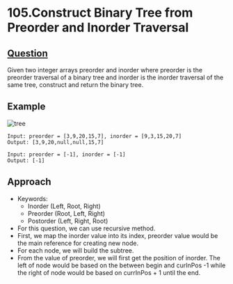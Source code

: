 # 105.Construct Binary Tree from Preorder and Inorder Traversal

## [Question](https://leetcode.com/problems/construct-binary-tree-from-preorder-and-inorder-traversal/)
Given two integer arrays preorder and inorder where preorder is the preorder traversal of a binary tree and inorder is the inorder traversal of the same tree, construct and return the binary tree.

## Example
![tree](https://user-images.githubusercontent.com/42335542/137128592-46d566d7-acfe-4114-9078-86cbb4735343.png)

```
Input: preorder = [3,9,20,15,7], inorder = [9,3,15,20,7]
Output: [3,9,20,null,null,15,7]
```
```
Input: preorder = [-1], inorder = [-1]
Output: [-1]
```

## Approach
- Keywords:
  - Inorder (Left, Root, Right) 
  - Preorder (Root, Left, Right) 
  - Postorder (Left, Right, Root)
- For this question, we can use recursive method.
- First, we map the inorder value into its index, preorder value would be the main reference for creating new node.
- For each node, we will build the subtree.
- From the value of preorder, we will first get the position of inorder. The left of node would be based on the between begin and curInPos -1 while the right of node would be based on currInPos + 1 until the end.